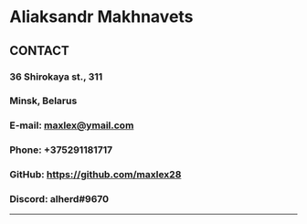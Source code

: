 # Aliaksandr Makhnavets

## **CONTACT**

### 36 Shirokaya st., 311

### Minsk, Belarus

### E-mail: maxlex@ymail.com

### Phone: +375291181717

### GitHub: https://github.com/maxlex28

### Discord: alherd#9670

---
